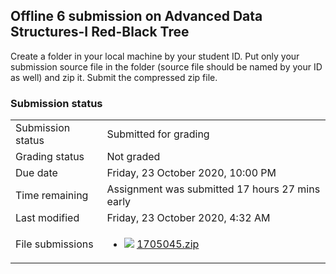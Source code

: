 <h2>Offline 6 submission on Advanced Data Structures-I Red-Black Tree</h2>Create a folder in your local machine by your student ID. Put only your submission source file in the folder (source file should be named by your ID as well) and zip it. Submit the compressed zip file.

<h3>Submission status</h3><table>
<tbody><tr>
<td>Submission status</td>
<td>Submitted for grading</td>
</tr>
<tr>
<td>Grading status</td>
<td>Not graded</td>
</tr>
<tr>
<td>Due date</td>
<td>Friday, 23 October 2020, 10:00 PM</td>
</tr>
<tr>
<td>Time remaining</td>
<td>Assignment was submitted 17 hours 27 mins early</td>
</tr>
<tr>
<td>Last modified</td>
<td>Friday, 23 October 2020, 4:32 AM</td>
</tr>
<tr>
<td>File submissions</td>
<td><ul><li><img src="..%5C..%5C..%5CJanuary%202018%5CCSE102%5CiGraphics%20Offline%20Submission%20Link%20Assignment%5Cfile%5Carchive.png" /> <a href="file%5C1705045.zip">1705045.zip</a> 
</li></ul>

</td>
</tr>

</tbody>
</table>



